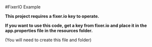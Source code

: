 #FixerIO Example

**This project requires a fixer.io key to operate.**

**If you want to use this code, get a key from fixer.io and place it in the app.properties file in the resources folder.**

(You will need to create this file and folder)